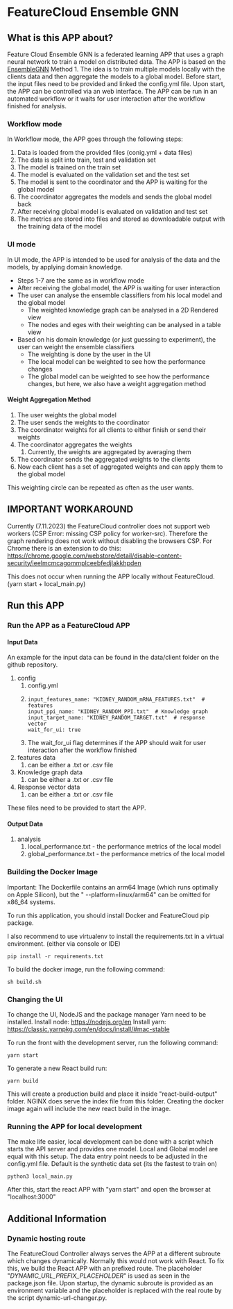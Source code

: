 # FeatureCloud Ensemble GNN

## What is this APP about?

Feature Cloud Ensemble GNN is a federated learning APP that uses a graph neural network to train a model on distributed
data. The APP is based on the [EnsembleGNN](https://github.com/pievos101/Ensemble-GNN) Method 1.
The idea is to train multiple models locally with the clients data and then aggregate the models to a global model.
Before start, the input files need to be provided and linked the config.yml file.
Upon start, the APP can be controlled via an web interface.
The APP can be run in an automated workflow or it waits for user interaction after the workflow finished for analysis.

### Workflow mode

In Workflow mode, the APP goes through the following steps:

1. Data is loaded from the provided files (conig.yml + data files)
2. The data is split into train, test and validation set
3. The model is trained on the train set
4. The model is evaluated on the validation set and the test set
5. The model is sent to the coordinator and the APP is waiting for the global model
6. The coordinator aggregates the models and sends the global model back
7. After receiving global model is evaluated on validation and test set
8. The metrics are stored into files and stored as downloadable output with the training data of the model

### UI mode

In UI mode, the APP is intended to be used for analysis of the data and the models, by applying domain knowledge.

- Steps 1-7 are the same as in workflow mode
- After receiving the global model, the APP is waiting for user interaction
- The user can analyse the ensemble classifiers from his local model and the global model
    - The weighted knowledge graph can be analysed in a 2D Rendered view
    - The nodes and eges with their weighting can be analysed in a table view
- Based on his domain knowledge (or just guessing to experiment), the user can weight the ensemble classifiers
    - The weighting is done by the user in the UI
    - The local model can be weighted to see how the performance changes
    - The global model can be weighted to see how the performance changes, but here, we also have a weight aggregation
      method

#### Weight Aggregation Method

1. The user weights the global model
2. The user sends the weights to the coordinator
3. The coordinator weights for all clients to either finish or send their weights
4. The coordinator aggregates the weights
    1. Currently, the weights are aggregated by averaging them
5. The coordinator sends the aggregated weights to the clients
6. Now each client has a set of aggregated weights and can apply them to the global model

This weighting circle can be repeated as often as the user wants.

## IMPORTANT WORKAROUND

Currently (7.11.2023) the FeatureCloud controller does not support web workers (CSP Error: missing CSP policy for
worker-src).
Therefore the graph rendering does not work without disabling the browsers CSP.
For Chrome there is an extension to do
this: https://chrome.google.com/webstore/detail/disable-content-security/ieelmcmcagommplceebfedjlakkhpden

This does not occur when running the APP locally without FeatureCloud. (yarn start + local_main.py)

## Run this APP

### Run the APP as a FeatureCloud APP

#### Input Data

An example for the input data can be found in the data/client folder on the github repository.

1. config
    1. config.yml
    2.     input_features_name: "KIDNEY_RANDOM_mRNA_FEATURES.txt"  # features
           input_ppi_name: "KIDNEY_RANDOM_PPI.txt"  # Knowledge graph
           input_target_name: "KIDNEY_RANDOM_TARGET.txt"  # response vector
           wait_for_ui: true
    3. The wait_for_ui flag determines if the APP should wait for user interaction after the workflow finished
2. features data
    1. can be either a .txt or .csv file
3. Knowledge graph data
    1. can be either a .txt or .csv file
4. Response vector data
    1. can be either a .txt or .csv file

These files need to be provided to start the APP.

#### Output Data

1. analysis
    1. local_performance.txt - the performance metrics of the local model
    2. global_performance.txt - the performance metrics of the local model


### Building the Docker Image

Important: The Dockerfile contains an arm64 Image (which runs optimally on Apple Silicon), but the "
--platform=linux/arm64" can be omitted for x86_64 systems.

To run this application, you should install Docker and FeatureCloud pip package.

I also recommend to use virtualenv to install the requirements.txt in a virtual environment. (either via console or IDE)

```shell
pip install -r requirements.txt
```

To build the docker image, run the following command:

```shell
sh build.sh 
```

### Changing the UI

To change the UI, NodeJS and the package manager Yarn need to be installed.
Install node: https://nodejs.org/en
Install yarn: https://classic.yarnpkg.com/en/docs/install/#mac-stable

To run the front with the development server, run the following command:
```shell
yarn start
```

To generate a new React build run:
```shell
yarn build
```

This will create a production build and place it inside "react-build-output" folder. NGINX does serve the index file
from this folder.
Creating the docker image again will include the new react build in the image.

### Running the APP for local development

The make life easier, local development can be done with a script which starts the API server and provides one model.
Local and Global model are equal with this setup.
The data entry point needs to be adjusted in the config.yml file. Default is the synthetic data set (its the fastest to
train on)

```shell
python3 local_main.py
```

After this, start the react APP with "yarn start" and open the browser at "localhost:3000"

## Additional Information

### Dynamic hosting route

The FeatureCloud Controller always serves the APP at a different subroute which changes dynamically. Normally this would
not work with React.
To fix this, we build the React APP with an prefixed route. The placeholder "_DYNAMIC_URL_PREFIX_PLACEHOLDER_" is used
as seen in the package.json file.
Upon startup, the dynamic subroute is provided as an environment variable and the placeholder is replaced with the real
route by the script dynamic-url-changer.py.
